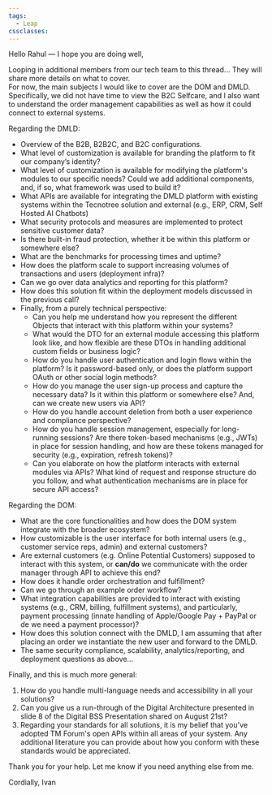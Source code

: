 ```yaml
---
tags:
  - Leap
cssclasses:
---
```

Hello Rahul — I hope you are doing well,

Looping in additional members from our tech team to this thread... They will share more details on what to cover. 
\
For now, the main subjects I would like to cover are the DOM and DMLD. Specifically, we did not have time to view the B2C Selfcare, and I also want to understand the order management capabilities as well as how it could connect to external systems.

Regarding the DMLD:
- Overview of the B2B, B2B2C, and B2C configurations.
- What level of customization is available for branding the platform to fit our company’s identity?
- What level of customization is available for modifying the platform's modules to our specific needs? Could we add additional components, and, if so, what framework was used to build it?
- What APIs are available for integrating the DMLD platform with existing systems within the Tecnotree solution and external (e.g., ERP, CRM, Self Hosted AI Chatbots)
- What security protocols and measures are implemented to protect sensitive customer data?
- Is there built-in fraud protection, whether it be within this platform or somewhere else?
- What are the benchmarks for processing times and uptime?
- How does the platform scale to support increasing volumes of transactions and users (deployment infra)?
- Can we go over data analytics and reporting for this platform?
- How does this solution fit within the deployment models discussed in the previous call?
- Finally, from a purely technical perspective:
	- Can you help me understand how you represent the different Objects that interact with this platform within your systems? 
	- What would the DTO for an external module accessing this platform look like, and how flexible are these DTOs in handling additional custom fields or business logic? 
	- How do you handle user authentication and login flows within the platform? Is it password-based only, or does the platform support OAuth or other social login methods?
	- How do you manage the user sign-up process and capture the necessary data? Is it within this platform or somewhere else? And, can we create new users via API?
	- How do you handle account deletion from both a user experience and compliance perspective?
	- How do you handle session management, especially for long-running sessions? Are there token-based mechanisms (e.g., JWTs) in place for session handling, and how are these tokens managed for security (e.g., expiration, refresh tokens)?
	- Can you elaborate on how the platform interacts with external modules via APIs? What kind of request and response structure do you follow, and what authentication mechanisms are in place for secure API access?

Regarding the DOM:
- What are the core functionalities and how does the DOM system integrate with the broader ecosystem?
- How customizable is the user interface for both internal users (e.g., customer service reps, admin) and external customers?
- Are external customers (e.g. Online Potential Customers) supposed to interact with this system, or **can/do** we communicate with the order manager through API to achieve this end?
- How does it handle order orchestration and fulfillment? 
- Can we go through an example order workflow?
- What integration capabilities are provided to interact with existing systems (e.g., CRM, billing, fulfillment systems), and particularly, payment processing (innate handling of Apple/Google Pay + PayPal or de we need a payment processor)?
- How does this solution connect with the DMLD, I am assuming that after placing an order we instantiate the new user and forward to the DMLD. 
- The same security compliance, scalability, analytics/reporting, and deployment questions as above...

Finally, and this is much more general:
1. How do you handle multi-language needs and accessibility in all your solutions?
2. Can you give us a run-through of the Digital Architecture presented in slide 8 of the Digital BSS Presentation shared on August 21st?
3. Regarding your standards for all solutions, it is my belief that you've adopted TM Forum's open APIs within all areas of your system. Any additional literature you can provide about how you conform with these standards would be appreciated.

Thank you for your help. Let me know if you need anything else from me.

Cordially,
Ivan